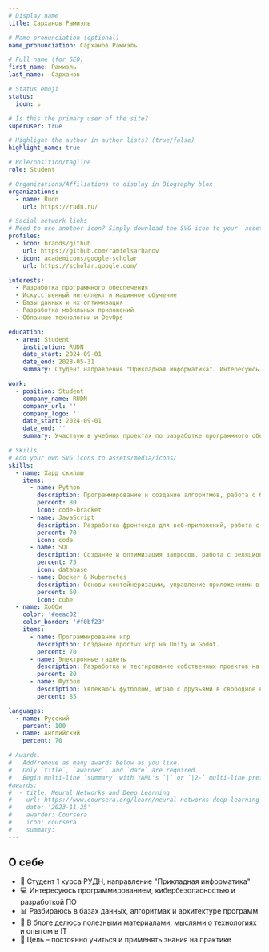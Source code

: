 ```yaml
---
# Display name
title: Сарханов Рамиэль 

# Name pronunciation (optional)
name_pronunciation: Сарханов Рамиэль 

# Full name (for SEO)
first_name: Рамиэль 
last_name:  Сарханов 

# Status emoji
status:
  icon: ☕️

# Is this the primary user of the site?
superuser: true

# Highlight the author in author lists? (true/false)
highlight_name: true

# Role/position/tagline
role: Student

# Organizations/Affiliations to display in Biography blox
organizations:
  - name: Rudn
    url: https://rudn.ru/

# Social network links
# Need to use another icon? Simply download the SVG icon to your `assets/media/icons/` folder.
profiles:
  - icon: brands/github
    url: https://github.com/ramielsarhanov
  - icon: academicons/google-scholar
    url: https://scholar.google.com/

interests:  
  - Разработка программного обеспечения  
  - Искусственный интеллект и машинное обучение  
  - Базы данных и их оптимизация  
  - Разработка мобильных приложений  
  - Облачные технологии и DevOps  

education:  
  - area: Student  
    institution: RUDN  
    date_start: 2024-09-01  
    date_end: 2028-05-31  
    summary: Студент направления "Прикладная информатика". Интересуюсь разработкой ПО, машинным обучением и современными технологиями в области облачных вычислений.  

work:  
  - position: Student  
    company_name: RUDN  
    company_url: ''  
    company_logo: ''  
    date_start: 2024-09-01  
    date_end: ''  
    summary: Участвую в учебных проектах по разработке программного обеспечения и созданию мобильных приложений. Развиваю навыки в области AI и DevOps.  

# Skills  
# Add your own SVG icons to assets/media/icons/  
skills:  
  - name: Хард скиллы  
    items:  
      - name: Python  
        description: Программирование и создание алгоритмов, работа с библиотеками для машинного обучения.  
        percent: 80  
        icon: code-bracket  
      - name: JavaScript  
        description: Разработка фронтенда для веб-приложений, работа с библиотеками и фреймворками.  
        percent: 70  
        icon: code  
      - name: SQL  
        description: Создание и оптимизация запросов, работа с реляционными базами данных.  
        percent: 75  
        icon: database  
      - name: Docker & Kubernetes  
        description: Основы контейнеризации, управление приложениями в облаке.  
        percent: 60  
        icon: cube  
  - name: Хобби  
    color: '#eeac02'  
    color_border: '#f0bf23'  
    items:  
      - name: Программирование игр  
        description: Создание простых игр на Unity и Godot.  
        percent: 70  
      - name: Электронные гаджеты  
        description: Разработка и тестирование собственных проектов на базе микроконтроллеров.  
        percent: 80  
      - name: Футбол  
        description: Увлекаюсь футболом, играю с друзьями в свободное время.  
        percent: 85  

languages:  
  - name: Русский  
    percent: 100  
  - name: Английский  
    percent: 70  

# Awards.
#   Add/remove as many awards below as you like.
#   Only `title`, `awarder`, and `date` are required.
#   Begin multi-line `summary` with YAML's `|` or `|2-` multi-line prefix and indent 2 spaces below.
#awards:
#  - title: Neural Networks and Deep Learning
#    url: https://www.coursera.org/learn/neural-networks-deep-learning
#    date: '2023-11-25'
#    awarder: Coursera
#    icon: coursera
#    summary: 
---
```


## О себе

- 🔹 Студент 1 курса РУДН, направление "Прикладная информатика"
- 💻 Интересуюсь программированием, кибербезопасностью и разработкой ПО
- 📊 Разбираюсь в базах данных, алгоритмах и архитектуре программ
- 🚀 В блоге делюсь полезными материалами, мыслями о технологиях и опытом в IT
- 🎯 Цель – постоянно учиться и применять знания на практике
